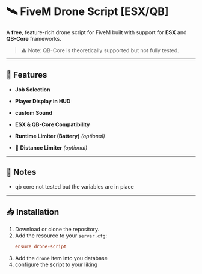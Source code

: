 # 🛰️ FiveM Drone Script [ESX/QB]

A **free**, feature-rich drone script for FiveM built with support for **ESX** and **QB-Core** frameworks.

> ⚠️ Note: QB-Core is theoretically supported but not fully tested.

---

## 🚀 Features

-  **Job Selection**  

-  **Player Display in HUD**

-  **custom Sound**

-  **ESX & QB-Core Compatibility**  
 

- **Runtime Limiter (Battery)** *(optional)*  
 
- 📡 **Distance Limiter** *(optional)*  

---

## 📌 Notes

- qb core not tested but the variables are in place

  
---

## 📥 Installation

1. Download or clone the repository.
2. Add the resource to your `server.cfg`:
   ```cfg
   ensure drone-script
3. Add the `drone` item into you database
4. configure the script to your liking
   

